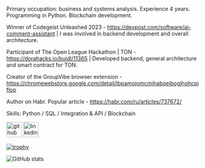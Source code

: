 Primary occupation: business and systems analysis. Experience 4 years. Programming in Python. Blockchain development. 

Winner of Codegeist Unleashed 2023 - https://devpost.com/software/ai-comment-assistant | I was involved in backend development and overall architecture.

Participant of The Open League Hackathon | TON - https://dorahacks.io/buidl/11365 | Developed backend, general architecture and smart contract for TON.

Creator of the GroupVibe browser extension - https://chromewebstore.google.com/detail/lbpamojomcmihaboejbogjhohcpiflop

Author on Habr. Popular article - https://habr.com/ru/articles/737672/

Skills: Python / SQL / Integration & API / Blockchain



[<img src='https://cdn.jsdelivr.net/npm/simple-icons@3.0.1/icons/github.svg' alt='github' height='40'>](https://github.com/aleksandrGlebov)  [<img src='https://cdn.jsdelivr.net/npm/simple-icons@3.0.1/icons/linkedin.svg' alt='linkedin' height='40'>](https://www.linkedin.com/in/https://www.linkedin.com/in/aleksandr-glebov//)  

[![trophy](https://github-profile-trophy.vercel.app/?username=aleksandrGlebov)](https://github.com/ryo-ma/github-profile-trophy)

![GitHub stats](https://github-readme-stats.vercel.app/api?username=aleksandrGlebov&show_icons=true&count_private=true)
